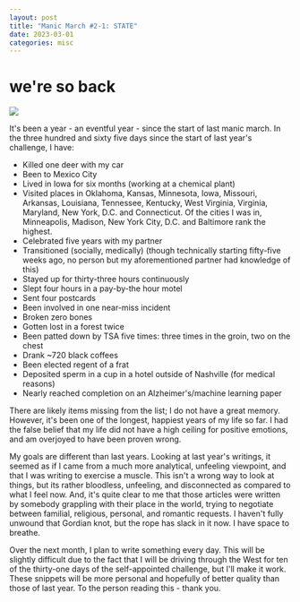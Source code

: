 ```yaml
---
layout: post
title: "Manic March #2-1: STATE"
date: 2023-03-01
categories: misc
---
```


# we're so back

<img src="https://hjelfman.com/mm1.jpg" style="max-width: 100%">

It's been a year - an eventful year - since the start of last manic march. In the three hundred and sixty five days since the start of last year's challenge, I have:

- Killed one deer with my car
- Been to Mexico City
- Lived in Iowa for six months (working at a chemical plant)
- Visited places in Oklahoma, Kansas, Minnesota, Iowa, Missouri, Arkansas, Louisiana, Tennessee, Kentucky, West Virginia, Virginia, Maryland, New York, D.C. and Connecticut. Of the cities I was in, Minneapolis, Madison, New York City, D.C. and Baltimore rank the highest.
- Celebrated five years with my partner
- Transitioned (socially, medically) (though technically starting fifty-five weeks ago, no person but my aforementioned partner had knowledge of this)
- Stayed up for thirty-three hours continuously
- Slept four hours in a pay-by-the hour motel
- Sent four postcards
- Been involved in one near-miss incident
- Broken zero bones
- Gotten lost in a forest twice
- Been patted down by TSA five times: three times in the groin, two on the chest
- Drank ~720 black coffees
- Been elected regent of a frat
- Deposited sperm in a cup in a hotel outside of Nashville (for medical reasons)
- Nearly reached completion on an Alzheimer's/machine learning paper

There are likely items missing from the list; I do not have a great memory. However, it's been one of the longest, happiest years of my life so far. I had the false belief that my life did not have a high ceiling for positive emotions, and am overjoyed to have been proven wrong.

My goals are different than last years. Looking at last year's writings, it seemed as if I came from a much more analytical, unfeeling viewpoint, and that I was writing to exercise a muscle. This isn't a wrong way to look at things, but its rather bloodless, unfeeling, and disconnected as compared to what I feel now. And, it's quite clear to me that those articles were written by somebody grappling with their place in the world, trying to negotiate between familial, religious, personal, and romantic requests. I haven't fully unwound that Gordian knot, but the rope has slack in it now. I have space to breathe.

Over the next month, I plan to write something every day. This will be slightly difficult due to the fact that I will be driving through the West for ten of the thirty-one days of the self-appointed challenge, but I'll make it work. These snippets will be more personal and hopefully of better quality than those of last year. To the person reading this - thank you.
